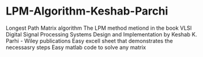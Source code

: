 # LPM-Algorithm-Keshab-Parchi
Longest Path Matrix algorithm
The LPM method metiond in the book VLSI Digital Signal Processing Systems Design and Implementation by Keshab K. Parhi -  Wiley publications
Easy excell sheet that demonstrates the necessasry steps
Easy matlab code to solve any matrix
